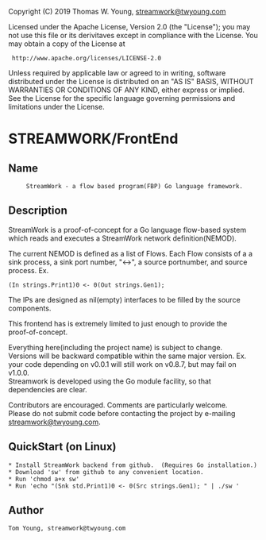 Copyright (C) 2019 Thomas W. Young, streamwork@twyoung.com 

Licensed under the Apache License, Version 2.0 (the "License");
you may not use this file or its derivitaves except in compliance with the License.
You may obtain a copy of the License at

     http://www.apache.org/licenses/LICENSE-2.0

Unless required by applicable law or agreed to in writing, software
distributed under the License is distributed on an "AS IS" BASIS,
WITHOUT WARRANTIES OR CONDITIONS OF ANY KIND, either express or implied.
See the License for the specific language governing permissions and
limitations under the License.

STREAMWORK/FrontEnd
===================

Name
----

         StreamWork - a flow based program(FBP) Go language framework.
         

Description
-----------

StreamWork is a proof-of-concept for a Go language flow-based system 
which reads and executes a StreamWork network definition(NEMOD).

The current NEMOD is defined as a list of Flows.  Each Flow consists 
of a a sink process, a sink port number, "<->", a source portnumber, and   source process.  Ex.  

    (In strings.Print1)0 <- 0(Out strings.Gen1);

The IPs are designed as nil(empty) interfaces to be filled by the source components.    

This frontend has is extremely limited to just enough to provide the  
proof-of-concept.


Everything here(including the project name) is subject to change.  
Versions will be backward compatible within the same major version. 
Ex. your code depending on v0.0.1 will still work on v0.8.7, but may fail on v1.0.0.  
Streamwork is developed using the Go module facility, so that dependencies are clear.   

Contributors are encouraged.  Comments are particularly welcome.   
Please do not submit code before contacting the project by e-mailing streamwork@twyoung.com.     

QuickStart (on Linux) 
----------
	* Install StreamWork backend from github.  (Requires Go installation.)
	* Download 'sw' from github to any convenient location.
	* Run 'chmod a+x sw'
	* Run 'echo "(Snk std.Print1)0 <- 0(Src strings.Gen1); " | ./sw ' 	

Author
------

    Tom Young, streamwork@twyoung.com
